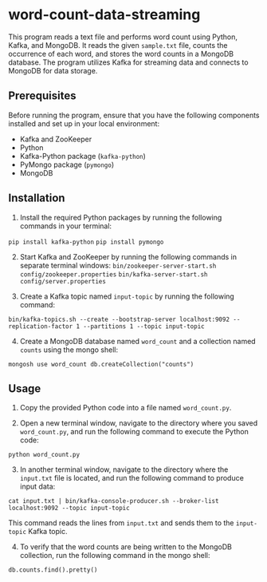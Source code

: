 # word-count-data-streaming

This program reads a text file and performs word count using Python, Kafka, and MongoDB. It reads the given `sample.txt` file, counts the occurrence of each word, and stores the word counts in a MongoDB database. The program utilizes Kafka for streaming data and connects to MongoDB for data storage.

## Prerequisites

Before running the program, ensure that you have the following components installed and set up in your local environment:

- Kafka and ZooKeeper
- Python
- Kafka-Python package (`kafka-python`)
- PyMongo package (`pymongo`)
- MongoDB

## Installation

1. Install the required Python packages by running the following commands in your terminal:

`pip install kafka-python`
`pip install pymongo`


2. Start Kafka and ZooKeeper by running the following commands in separate terminal windows:
`bin/zookeeper-server-start.sh config/zookeeper.properties`
`bin/kafka-server-start.sh config/server.properties`


3. Create a Kafka topic named `input-topic` by running the following command:

`bin/kafka-topics.sh --create --bootstrap-server localhost:9092 --replication-factor 1 --partitions 1 --topic input-topic`

4. Create a MongoDB database named `word_count` and a collection named `counts` using the mongo shell:
   
`mongosh
use word_count
db.createCollection("counts")`


## Usage

1. Copy the provided Python code into a file named `word_count.py`.

2. Open a new terminal window, navigate to the directory where you saved `word_count.py`, and run the following command to execute the Python code:
   
`python word_count.py`

3. In another terminal window, navigate to the directory where the `input.txt` file is located, and run the following command to produce input data:

`cat input.txt | bin/kafka-console-producer.sh --broker-list localhost:9092 --topic input-topic`

This command reads the lines from `input.txt` and sends them to the `input-topic` Kafka topic.

4. To verify that the word counts are being written to the MongoDB collection, run the following command in the mongo shell:
   
`db.counts.find().pretty()`
